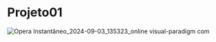 # Projeto01

![Opera Instantâneo_2024-09-03_135323_online visual-paradigm com](https://github.com/user-attachments/assets/9e2ba34c-09e1-40f5-9591-54d8d950f18f)
